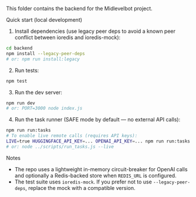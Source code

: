 This folder contains the backend for the Midlevelbot project.

Quick start (local development)

1) Install dependencies (use legacy peer deps to avoid a known peer conflict between ioredis and ioredis-mock):

```bash
cd backend
npm install --legacy-peer-deps
# or: npm run install:legacy
```

2) Run tests:

```bash
npm test
```

3) Run the dev server:

```bash
npm run dev
# or: PORT=3000 node index.js
```

4) Run the task runner (SAFE mode by default — no external API calls):

```bash
npm run run:tasks
# To enable live remote calls (requires API keys):
LIVE=true HUGGINGFACE_API_KEY=... OPENAI_API_KEY=... npm run run:tasks
# or: node ../scripts/run_tasks.js --live
```

Notes
- The repo uses a lightweight in-memory circuit-breaker for OpenAI calls and optionally a Redis-backed store when `REDIS_URL` is configured.
- The test suite uses `ioredis-mock`. If you prefer not to use `--legacy-peer-deps`, replace the mock with a compatible version.
